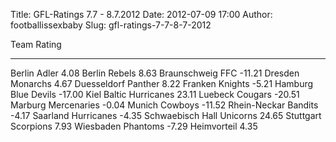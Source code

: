 Title: GFL-Ratings 7.7 - 8.7.2012
Date: 2012-07-09 17:00
Author: footballissexbaby
Slug: gfl-ratings-7-7-8-7-2012

  Team                        Rating
  --------------------------- --------
  Berlin Adler                4.08
  Berlin Rebels               8.63
  Braunschweig FFC            -11.21
  Dresden Monarchs            4.67
  Duesseldorf Panther         8.22
  Franken Knights             -5.21
  Hamburg Blue Devils         -17.00
  Kiel Baltic Hurricanes      23.11
  Luebeck Cougars             -20.51
  Marburg Mercenaries         -0.04
  Munich Cowboys              -11.52
  Rhein-Neckar Bandits        -4.17
  Saarland Hurricanes         -4.35
  Schwaebisch Hall Unicorns   24.65
  Stuttgart Scorpions         7.93
  Wiesbaden Phantoms          -7.29
  Heimvorteil                 4.35


